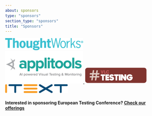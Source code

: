 ```yaml
---
about: sponsors
type: "sponsors"
section_type: "sponsors"
title: "Sponsors"
---
```


<div class="b-sponsors_platinum b-sponsors_active">
<!-- <h3>Platinum sponsor </h3> -->
<span class="b-sponsors__sponsor  b-sponsor">
  <a class="b-sponsor__link" href="https://www.thoughtworks.com/">
    <img src="/images/2019/sponsors/ThoughtWorks.png" width="50%" height="50%">
  </a>
  <a class="b-sponsor__link" href="https://applitools.com/">
    <img src="/images/2019/sponsors/applitools_logo_1500.png" width="50%" height="50%">
  </a>
  <a class="b-sponsor__link" href="http://vlctesting.es/">
    <img src="/images/2019/sponsors/logo_vlctesting.png" width="40%" height="40%">
  </a>
  <a class="b-sponsor__link b-itext-sponsor" href="https://itextpdf.com">
    <img src="/images/2019/sponsors/ITSC-Logo-Horizontal-RGB-300dpi.png" width="40%" height="40%">
  </a>
</span>

<h4>Interested in sponsoring European Testing Conference? <a href="/images/2019/sponsors/european_testing_conference2019_sponsorship.pdf">Check our offerings</a></h4>
